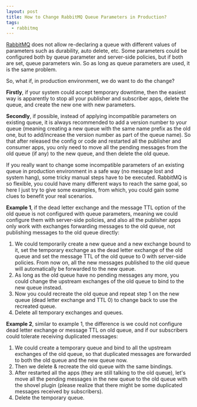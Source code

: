 ```yaml
---
layout: post
title: How to Change RabbitMQ Queue Parameters in Production?
tags:
  - rabbitmq
---
```


[RabbitMQ](http://www.rabbitmq.com/) does not allow re-declaring a queue with different values of parameters such as durability, auto delete, etc. Some parameters could be configured both by queue parameter and server-side policies, but if both are set, queue parameters win. So as long as queue parameters are used, it is the same problem.

So, what if, in production environment, we do want to do the change?

**Firstly**, if your system could accept temporary downtime, then the easiest way is apparently to stop all your publisher and subscriber apps, delete the queue, and create the new one with new parameters.

**Secondly**, if possible, instead of applying incompatible parameters on existing queue, it is always recommended to add a version number to your queue (meaning creating a new queue with the same name prefix as the old one, but to add/increase the version number as part of the queue name). So that after released the config or code and restarted all the publisher and consumer apps, you only need to move all the pending messages from the old queue (if any) to the new queue, and then delete the old queue.

If you really want to change some incompatible parameters of an existing queue in production environment in a safe way (no message lost and system hang), some tricky manual steps have to be executed. RabbitMQ is so flexible, you could have many different ways to reach the same goal, so here I just try to give some examples, from which, you could gain some clues to benefit your real scenarios.

**Example 1**, if the dead letter exchange and the message TTL option of the old queue is not configured with queue parameters, meaning we could configure them with server-side policies, and also all the publisher apps only work with exchanges forwarding messages to the old queue, not publishing messages to the old queue directly:

1. We could temporarily create a new queue and a new exchange bound to it, set the temporary exchange as the dead letter exchange of the old queue and set the message TTL of the old queue to 0 with server-side policies. From now on, all the new messages published to the old queue will automatically be forwarded to the new queue.
2. As long as the old queue have no pending messages any more, you could change the upstream exchanges of the old queue to bind to the new queue instead.
3. Now you could recreate the old queue and repeat step 1 on the new queue (dead letter exchange and TTL 0) to change back to use the recreated queue.
4. Delete all temporary exchanges and queues.

**Example 2**, similar to example 1, the difference is we could not configure dead letter exchange or message TTL on old queue, and if our subscribers could tolerate receiving duplicated messages:

1. We could create a temporary queue and bind to all the upstream exchanges of the old queue, so that duplicated messages are forwarded to both the old queue and the new queue now.
2. Then we delete & recreate the old queue with the same bindings.
3. After restarted all the apps (they are still talking to the old queue), let's move all the pending messages in the new queue to the old queue with the shovel plugin (please realize that there might be some duplicated messages received by subscribers).
4. Delete the temporary queue.
